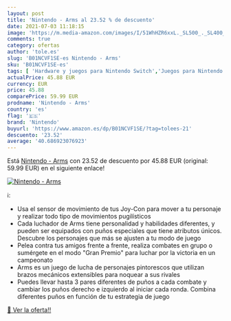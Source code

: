 ```yaml
---
layout: post
title: 'Nintendo - Arms al 23.52 % de descuento'
date: 2021-07-03 11:18:15
image: 'https://m.media-amazon.com/images/I/51WhHZR6xxL._SL500_._SL400_.jpg'
comments: true
category: ofertas
author: 'tole.es'
slug: 'B01NCVF1SE-es Nintendo - Arms'
sku: 'B01NCVF1SE-es'
tags: [ 'Hardware y juegos para Nintendo Switch','Juegos para Nintendo Switch','Videojuegos','nintendo', ]
actualPrice: 45.88 EUR
currency: EUR
price: 45.88
comparePrice: 59.99 EUR
prodname: 'Nintendo - Arms'
country: 'es'
flag: '🇪🇸'
brand: 'Nintendo'
buyurl: 'https://www.amazon.es/dp/B01NCVF1SE/?tag=tolees-21'
descuento: '23.52'
average: '40.686923076923'
---
```


Está [Nintendo - Arms](https://www.amazon.es/dp/B01NCVF1SE/?tag=tolees-21) con 23.52 de descuento por 45.88 EUR (original: 59.99 EUR) en el siguiente enlace!

[![Nintendo - Arms](https://m.media-amazon.com/images/I/51WhHZR6xxL._SL500_._SL400_.jpg)](https://www.amazon.es/dp/B01NCVF1SE/?tag=tolees-21)

ℹ️:

- Usa el sensor de movimiento de tus Joy-Con para mover a tu personaje y realizar todo tipo de movimientos pugilísticos
- Cada luchador de Arms tiene personalidad y habilidades diferentes, y pueden ser equipados con puños especiales que tiene atributos únicos. Descubre los personajes que más se ajusten a tu modo de juego
- Pelea contra tus amigos frente a frente, realiza combates en grupo o sumérgete en el modo "Gran Premio" para luchar por la victoria en un campeonato
- Arms es un juego de lucha de personajes pintorescos que utilizan brazos mecánicos extensibles para noquear a sus rivales
- Puedes llevar hasta 3 pares diferentes de puños a cada combate y cambiar los puños derecho e izquierdo al iniciar cada ronda. Combina diferentes puños en función de tu estrategia de juego

[🛒 Ver la oferta!!](https://www.amazon.es/dp/B01NCVF1SE/?tag=tolees-21)
